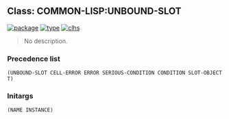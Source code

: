 ## Class: COMMON-LISP:UNBOUND-SLOT
[![package](https://img.shields.io/badge/Package-COMMON--LISP-5f9ea0.svg?style=social&colorA=999999)](../) [![type](https://img.shields.io/badge/Type-Class-5f9ea0.svg?style=social&colorA=999999)](../#class) [![clhs](https://img.shields.io/badge/CLHS-UNBOUND--SLOT-5f9ea0.svg?style=social&colorA=999999)](http://www.lispworks.com/documentation/HyperSpec/Body/e_unboun.htm) 

> No description.

### Precedence list
```
(UNBOUND-SLOT CELL-ERROR ERROR SERIOUS-CONDITION CONDITION SLOT-OBJECT T)
```
### Initargs
```
(NAME INSTANCE)
```
